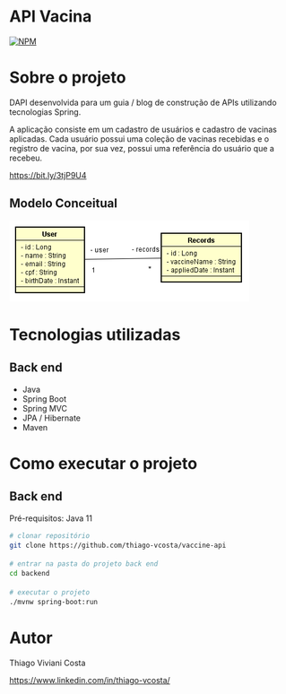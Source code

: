 # API Vacina
[![NPM](https://img.shields.io/npm/l/react)](https://github.com/thiago-vcosta/vaccine-api/LICENSE) 

# Sobre o projeto

DAPI desenvolvida para um guia / blog de construção de APIs utilizando tecnologias Spring.

A aplicação consiste em um cadastro de usuários e cadastro de vacinas aplicadas. Cada usuário possui uma coleção de vacinas recebidas e o registro de vacina, por sua vez, possui uma referência do usuário que a recebeu. 

https://bit.ly/3tjP9U4

## Modelo Conceitual
![Modelo Conceitual](https://raw.githubusercontent.com/thiago-vcosta/vaccine-api/main/modelo-conceitual.png)

# Tecnologias utilizadas
## Back end
- Java
- Spring Boot
- Spring MVC
- JPA / Hibernate
- Maven

# Como executar o projeto

## Back end
Pré-requisitos: Java 11

```bash
# clonar repositório
git clone https://github.com/thiago-vcosta/vaccine-api

# entrar na pasta do projeto back end
cd backend

# executar o projeto
./mvnw spring-boot:run
```

# Autor

Thiago Viviani Costa

https://www.linkedin.com/in/thiago-vcosta/
